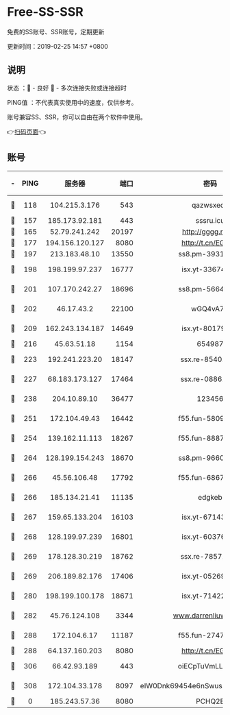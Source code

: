 # Free-SS-SSR

免费的SS账号、SSR账号，定期更新

更新时间：2019-02-25 14:57 +0800

## 说明

状态     ：🙂 - 良好 🙁 - 多次连接失败或连接超时

PING值   ：不代表真实使用中的速度，仅供参考。

账号兼容SS、SSR，你可以自由在两个软件中使用。

👉[扫码页面](https://liesauer.github.io/free-ss-ssr.github.io/)👈

## 账号

|-|PING|服务器|端口|密码|加密方式|区域|
|:----:|:----:|:-----:|-----:|:----:|:----:|:----:|
|🙂|118|104.215.3.176|543|qazwsxedc|aes-256-gcm|JP|
|🙂|157|185.173.92.181|443|sssru.icu|rc4-md5|RU|
|🙂|165|52.79.241.242|20197|http://gggg.rocks|chacha20|KR|
|🙂|177|194.156.120.127|8080|http://t.cn/EGJIyrl|rc4-md5|RU|
|🙂|197|213.183.48.10|13550|ss8.pm-39311595|rc4-md5|RU|
|🙂|198|198.199.97.237|16777|isx.yt-33674118|aes-256-cfb|US|
|🙂|201|107.170.242.27|18696|ss8.pm-56642148|aes-256-cfb|US|
|🙂|202|46.17.43.2|22100|wGQ4vA7D|aes-256-gcm|RU|
|🙂|209|162.243.134.187|14649|isx.yt-80179113|aes-256-cfb|US|
|🙂|216|45.63.51.18|1154|654987|chacha20|US|
|🙂|223|192.241.223.20|18147|ssx.re-85401469|aes-256-cfb|US|
|🙂|227|68.183.173.127|17464|ssx.re-08861248|aes-256-cfb|US|
|🙂|238|204.10.89.10|36477|123456|aes-256-cfb|US|
|🙂|251|172.104.49.43|16442|f55.fun-58099071|aes-256-cfb|SG|
|🙂|254|139.162.11.113|18267|f55.fun-88872573|aes-256-cfb|SG|
|🙂|264|128.199.154.243|18670|ss8.pm-96603281|aes-256-cfb|SG|
|🙂|266|45.56.106.48|17792|f55.fun-68673895|aes-256-cfb|US|
|🙂|266|185.134.21.41|11135|edgkeb|aes-256-cfb|GB|
|🙂|267|159.65.133.204|16103|isx.yt-67143205|aes-256-cfb|SG|
|🙂|268|128.199.97.239|16801|isx.yt-60376368|aes-256-cfb|SG|
|🙂|269|178.128.30.219|18762|ssx.re-78571634|aes-256-cfb|SG|
|🙂|269|206.189.82.176|17406|isx.yt-05269215|aes-256-cfb|SG|
|🙂|280|198.199.100.178|18671|isx.yt-71422331|aes-256-cfb|US|
|🙂|282|45.76.124.108|3344|www.darrenliuwei.com|aes-256-cfb|AU|
|🙂|288|172.104.6.17|11187|f55.fun-27472862|aes-256-cfb|US|
|🙂|288|64.137.160.203|8080|http://t.cn/EGJIyrl|rc4-md5|CA|
|🙂|306|66.42.93.189|443|oiECpTuVmLLxk4Ts|aes-256-cfb|US|
|🙂|308|172.104.33.178|8097|eIW0Dnk69454e6nSwuspv9DmS201tQ0D|aes-256-cfb|SG|
|🙁|0|185.243.57.36|8080|PCHQ2E|rc4-md5|US|

